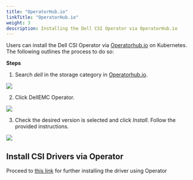 ```yaml
---
title: "OperatorHub.io"
linkTitle: "OperatorHub.io"
weight: 3
description: Installing the Dell CSI Operator via OperatorHub.io 
---
```


Users can install the Dell CSI Operator via [Operatorhub.io](https://operatorhub.io/) on Kubernetes. The following outlines the process to do so:

**Steps**
1. Search *dell* in the storage category in [Operatorhub.io](https://operatorhub.io/?keyword=dell).

![](../ophub1.png)

2. Click DellEMC Operator.

![](../ophub2.png)

3. Check the desired version is selected and click _Install_.  Follow the provided instructions.

![](../ophub3.png)

## Install CSI Drivers via Operator

Proceed to [this link](../../installation/operator/#installing-csi-driver-via-operator) for further installing the driver using Operator